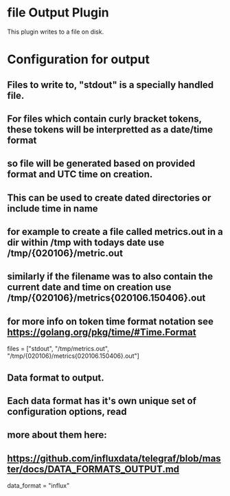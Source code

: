 # file Output Plugin

This plugin writes to a file on disk.

# Configuration for output

## Files to write to, "stdout" is a specially handled file.
## For files which contain curly bracket tokens, these tokens will be interpretted as a date/time format
## so file will be generated based on provided format and UTC time on creation.
## This can be used to create dated directories or include time in name
## for example to create a file called metrics.out in a dir within /tmp with todays date use /tmp/{020106}/metric.out
## similarly if the filename was to also contain the current date and time on creation use /tmp/{020106}/metrics{020106.150406}.out
## for more info on token time format notation see https://golang.org/pkg/time/#Time.Format
files = ["stdout", "/tmp/metrics.out", "/tmp/{020106}/metrics{020106.150406}.out"]


## Data format to output.
## Each data format has it's own unique set of configuration options, read
## more about them here:
## https://github.com/influxdata/telegraf/blob/master/docs/DATA_FORMATS_OUTPUT.md
data_format = "influx"
